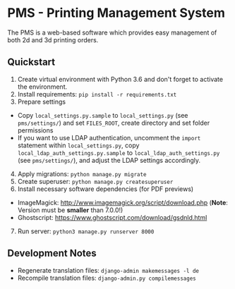 # PMS - Printing Management System
The PMS is a web-based software which provides easy management of both 2d and 3d printing orders.

## Quickstart
1. Create virtual environment with Python 3.6 and don't forget to activate the environment.
2. Install requirements: `pip install -r requirements.txt`
3. Prepare settings
  * Copy `local_settings.py.sample` to `local_settings.py` (see `pms/settings/`) and set `FILES_ROOT`,
  create directory and set folder permissions
  * If you want to use LDAP authentication, uncomment the `import` statement within `local_settings.py`,
  copy `local_ldap_auth_settings.py.sample` to `local_ldap_auth_settings.py` (see `pms/settings/`), and
  adjust the LDAP settings accordingly.
4. Apply migrations: `python manage.py migrate`
5. Create superuser: `python manage.py createsuperuser`
6. Install necessary software dependencies (for PDF previews)
  * ImageMagick: http://www.imagemagick.org/script/download.php (**Note**: Version must be **smaller** than 7.0.0!)
  * Ghostscript: https://www.ghostscript.com/download/gsdnld.html
7. Run server: `python3 manage.py runserver 8000`

## Development Notes
* Regenerate translation files: `django-admin makemessages -l de`
* Recompile translation files: `django-admin.py compilemessages`
